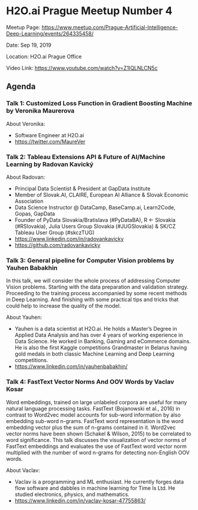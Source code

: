 # H2O.ai Prague Meetup Number 4

Meetup Page: https://www.meetup.com/Prague-Artificial-Intelligence-Deep-Learning/events/264335458/

Date: Sep 19, 2019

Location: H2O.ai Prague Office

Video Link: https://www.youtube.com/watch?v=Z1IQLNLCN5c

## Agenda

### Talk 1: Customized Loss Function in Gradient Boosting Machine by Veronika Maurerova

About Veronika:

- Software Engineer at H2O.ai
- https://twitter.com/MaureVer


### Talk 2: Tableau Extensions API & Future of AI/Machine Learning by Radovan Kavický

About Radovan:

- Principal Data Scientist & President at GapData Institute
- Member of Slovak.AI, CLAIRE, European AI Alliance & Slovak Economic Association
- Data Science Instructor @ DataCamp, BaseCamp.ai, Learn2Code, Gopas, GapData
- Founder of PyData Slovakia/Bratislava (#PyDataBA), R <- Slovakia (#RSlovakia), Julia Users Group Slovakia (#JUGSlovakia) & SK/CZ Tableau User Group (#skczTUG)
- https://www.linkedin.com/in/radovankavicky
- https://github.com/radovankavicky

### Talk 3: General pipeline for Computer Vision problems by Yauhen Babakhin

In this talk, we will consider the whole process of addressing Computer Vision problems. Starting with the data preparation and validation strategy. Proceeding to the training process accompanied by some recent methods in Deep Learning. And finishing with some practical tips and tricks that could help to increase the quality of the model.

About Yauhen:

- Yauhen is a data scientist at H2O.ai. He holds a Master’s Degree in Applied Data Analysis and has over 4 years of working experience in Data Science. He worked in Banking, Gaming and eCommerce domains. He is also the first Kaggle competitions Grandmaster in Belarus having gold medals in both classic Machine Learning and Deep Learning competitions.
- https://www.linkedin.com/in/yauhenbabakhin/


### Talk 4: FastText Vector Norms And OOV Words by Vaclav Kosar

Word embeddings, trained on large unlabeled corpora are useful for many natural language processing tasks. FastText (Bojanowski et al., 2016) in contrast to Word2vec model accounts for sub-word information by also embedding sub-word n-grams. FastText word representation is the word embedding vector plus the sum of n-grams contained in it. Word2vec vector norms have been shown (Schakel & Wilson, 2015) to be correlated to word significance. This talk discusses the visualization of vector norms of FastText embeddings and evaluates the use of FastText word vector norm multiplied with the number of word n-grams for detecting non-English OOV words.

About Vaclav:
- Vaclav is a programming and ML enthusiast. He currently forges data flow software and dabbles in machine learning for Time Is Ltd. He studied electronics, physics, and mathematics.
- https://www.linkedin.com/in/vaclav-kosar-47755863/
